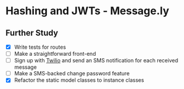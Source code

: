 Hashing and JWTs - Message.ly
=============================

## Further Study

- [x] Write tests for routes
- [ ] Make a straightforward front-end
- [ ] Sign up with [Twilio](https://twilio.com) and send an SMS notification for each received message
- [ ] Make a SMS-backed change password feature
- [x] Refactor the static model classes to instance classes
